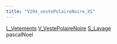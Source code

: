 ```yaml
---
title: "V294_vestePolaireNoire_XS"
---
```


[L_Vetements](notes/equipements/L_Vetements.md) [V_VestePolaireNoire](notes/equipements/vetements/V_VestePolaireNoire.md) 
[S_Lavage](notes/statut/S_Lavage.md)\
pascalNoel